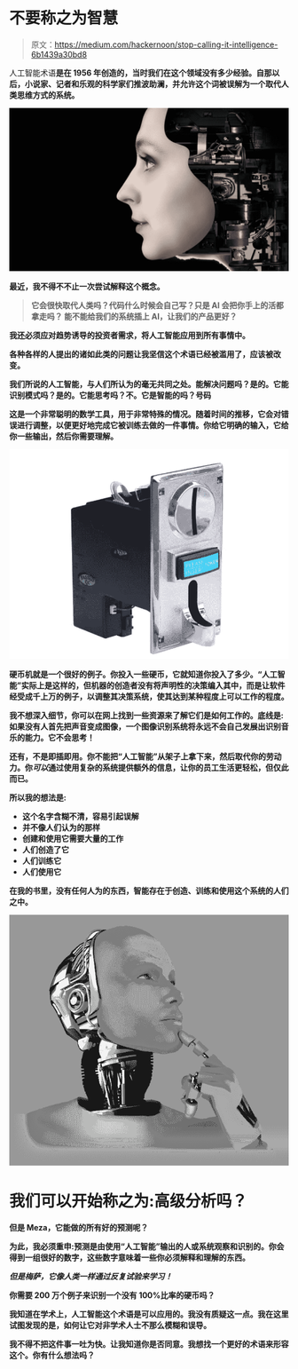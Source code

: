 # 不要称之为智慧

> 原文：<https://medium.com/hackernoon/stop-calling-it-intelligence-6b1439a30bd8>

人工智能术语[](https://www.livescience.com/49007-history-of-artificial-intelligence.html)**是在 1956 年创造的，当时我们在这个领域没有多少经验。自那以后，小说家、记者和乐观的科学家们推波助澜，并允许这个词被误解为一个取代人类思维方式的系统。**

**![](img/133c6d873b5c8fa6ebf20f497f2fd8f9.png)**

**最近，我不得不不止一次尝试解释这个概念。**

> **它会很快取代人类吗？代码什么时候会自己写？只是 AI 会把你手上的活都拿走吗？
> 能不能给我们的系统插上 AI，让我们的产品更好？**

**我还必须应对趋势诱导的投资者需求，将人工智能应用到所有事情中。**

**各种各样的人提出的诸如此类的问题让我坚信这个术语已经被滥用了，应该被改变。**

**我们所说的人工智能，与人们所认为的毫无共同之处。能解决问题吗？是的。它能识别模式吗？是的。它能思考吗？不。它是智能的吗？号码**

**这是一个非常聪明的数学工具，用于非常特殊的情况。随着时间的推移，它会对错误进行调整，以便更好地完成它被训练去做的一件事情。你给它明确的输入，它给你一些输出，然后你需要理解。**

**![](img/9505b123729c928071dcd2862b3f9256.png)**

**硬币机就是一个很好的例子。你投入一些硬币，它就知道你投入了多少。“人工智能”实际上是这样的，但机器的创造者没有将声明性的决策编入其中，而是让软件经受成千上万的例子，以调整其决策系统，使其达到某种程度上可以工作的程度。**

**我不想深入细节，你可以在网上找到一些资源来了解它们是如何工作的。底线是:如果没有人首先把声音变成图像，一个图像识别系统将永远不会自己发展出识别音乐的能力。它不会思考！**

**还有，不是即插即用。你不能把“人工智能”从架子上拿下来，然后取代你的劳动力。你*可以*通过使用复杂的系统提供额外的信息，让你的员工生活更轻松，但仅此而已。**

**所以我的想法是:**

*   **这个名字含糊不清，容易引起误解**
*   **并不像人们认为的那样**
*   **创建和使用它需要大量的工作**
*   **人们创造了它**
*   **人们训练它**
*   **人们使用它**

**在我的书里，没有任何人为的东西，智能存在于创造、训练和使用这个系统的人们之中。**

**![](img/9a3bee22ba7f013211418289fe32dd75.png)**

# ****我们可以开始称之为:高级分析吗？****

**但是 Meza，它能做的所有好的预测呢？**

**为此，我必须重申:预测是由使用“人工智能”输出的人或系统观察和识别的。你会得到一组很好的数字，这些数字意味着一些你必须解释和理解的东西。**

*****但是梅萨，它像人类一样通过反复试验来学习！*****

**你需要 200 万个例子来识别一个没有 100%比率的硬币吗？**

**我知道在学术上，人工智能这个术语是可以应用的。我没有质疑这一点。我在这里试图发现的是，如何让它对非学术人士不那么模糊和误导。**

**我不得不把这件事一吐为快。让我知道你是否同意。我想找一个更好的术语来形容这个。你有什么想法吗？**